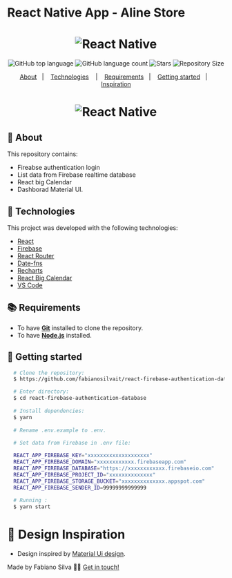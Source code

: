 # React Native App - Aline Store

<h1 align="center">
  <img alt="React Native" src="https://sp-ao.shortpixel.ai/client/to_webp,q_glossy,ret_img,w_1200/https://www.sosdigital.com.br/wp-content/uploads/2020/10/react_native_vs_native_apps.png" />
</h1>

<p align="center">
  <img alt="GitHub top language" src="https://img.shields.io/github/languages/top/fabianosilvait/react-firebase-authentication">
  <img alt="GitHub language count" src="https://img.shields.io/github/languages/count/fabianosilvait/react-firebase-authentication">
  <img alt="Stars" src="https://img.shields.io/github/stars/fabianosilvait/react-firebase-authentication">
  <img alt="Repository Size" src="https://img.shields.io/github/repo-size/fabianosilvait/react-firebase-authentication">
</p>

<p align="center">
  <a href="#page_with_curl-about">About</a>&nbsp;&nbsp;&nbsp;|&nbsp;&nbsp;&nbsp;
  <a href="#hammer-technologies">Technologies</a>
  &nbsp;&nbsp;&nbsp;|&nbsp;&nbsp;&nbsp;
  <a href="#books-requirements">Requirements</a>&nbsp;&nbsp;&nbsp;|&nbsp;&nbsp;&nbsp;
  <a href="#rocket-getting-started">Getting started</a>&nbsp;&nbsp;&nbsp;|&nbsp;&nbsp;&nbsp;
  <a href="#thought_balloon-inspiration">Inspiration</a>
</p>

<h1 align="center">
  <img alt="React Native" src="https://user-images.githubusercontent.com/61808503/174672202-f426bdd8-8fd5-4d08-87d1-12b833004422.gif" />
</h1>

## :page_with_curl: About
This repository contains:
- Fireabse authentication login 
- List data from Firebase realtime database
- React big Calendar
- Dashborad Material UI.

## :hammer: Technologies

This project was developed with the following technologies:

- [React](https://reactjs.org/)
- [Firebase](https://firebase.google.com/)
- [React Router](https://reactrouter.com/)
- [Date-fns](https://date-fns.org/)
- [Recharts](https://recharts.org/en-US/)
- [React Big Calendar](https://www.npmjs.com/package/react-big-calendar)
- [VS Code](https://code.visualstudio.com/)

## :books: Requirements
- To have [**Git**](https://git-scm.com/) installed to clone the repository.
- To have [**Node.js**](https://nodejs.org/en/) installed.

## :rocket: Getting started
``` bash
  # Clone the repository:
  $ https://github.com/fabianosilvait/react-firebase-authentication-database.git

  # Enter directory:
  $ cd react-firebase-authentication-database
  
  # Install dependencies:
  $ yarn
  
  # Rename .env.example to .env.
  
  # Set data from Firebase in .env file: 

  REACT_APP_FIREBASE_KEY="xxxxxxxxxxxxxxxxxxxx"
  REACT_APP_FIREBASE_DOMAIN="xxxxxxxxxxxx.firebaseapp.com"
  REACT_APP_FIREBASE_DATABASE="https://xxxxxxxxxxxx.firebaseio.com"
  REACT_APP_FIREBASE_PROJECT_ID="xxxxxxxxxxxxxx"
  REACT_APP_FIREBASE_STORAGE_BUCKET="xxxxxxxxxxxxxx.appspot.com"
  REACT_APP_FIREBASE_SENDER_ID=99999999999999
  
  # Running :
  $ yarn start
```

# :thought_balloon: Design Inspiration
- Design inspired by [Material Ui design](https://mui.com/pt/material-ui/getting-started/templates/dashboard/).

Made by Fabiano Silva 👋🏻 [Get in touch!](https://github.com/fabianosilvait)


  
  
  
  
